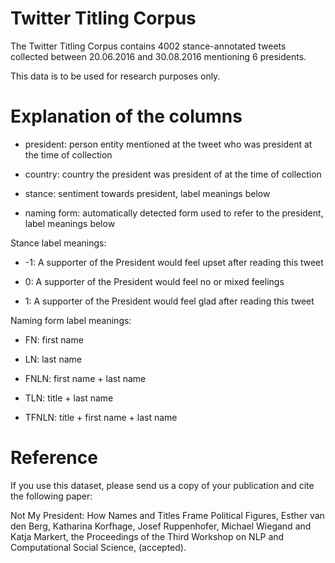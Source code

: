 # Twitter Titling Corpus

The Twitter Titling Corpus contains 4002 stance-annotated tweets collected between 20.06.2016 and 30.08.2016 mentioning 6 presidents.

This data is to be used for research purposes only.

# Explanation of the columns

- president: person entity mentioned at the tweet who was president at the time of collection

- country: country the president was president of at the time of collection

- stance: sentiment towards president, label meanings below

- naming form: automatically detected form used to refer to the president, label meanings below


Stance label meanings:

- -1: A supporter of the President would feel upset after reading this tweet

- 0: A supporter of the President would feel no or mixed feelings

- 1: A supporter of the President would feel glad after reading this tweet


Naming form label meanings: 

- FN: first name

- LN: last name

- FNLN: first name + last name

- TLN: title + last name

- TFNLN: title + first name + last name


# Reference

If you use this dataset, please send us a copy of your publication and cite the following paper:

Not My President: How Names and Titles Frame Political Figures, Esther van den Berg, Katharina Korfhage, Josef Ruppenhofer, Michael Wiegand and Katja Markert, the Proceedings of the Third Workshop on NLP and Computational Social Science, (accepted).
